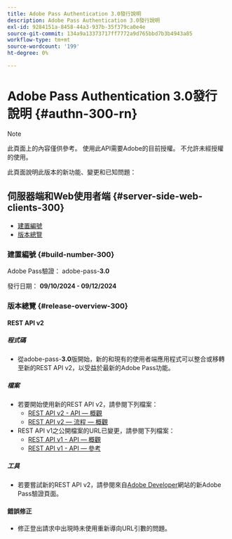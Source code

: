 ```yaml
---
title: Adobe Pass Authentication 3.0發行說明
description: Adobe Pass Authentication 3.0發行說明
exl-id: 9284151a-8458-44a3-937b-35f379ca0e4e
source-git-commit: 134a9a13373717ff7772a9d765bbd7b3b4943a85
workflow-type: tm+mt
source-wordcount: '199'
ht-degree: 0%

---
```


# Adobe Pass Authentication 3.0發行說明 {#authn-300-rn}

>[!NOTE]
>
>此頁面上的內容僅供參考。 使用此API需要Adobe的目前授權。 不允許未經授權的使用。

此頁面說明此版本的新功能、變更和已知問題：

## 伺服器端和Web使用者端 {#server-side-web-clients-300}

* [建置編號](#build-number-300)
* [版本總覽](#release-overview-300)

### 建置編號 {#build-number-300}

Adobe Pass驗證： adobe-pass-**3.0**

發行日期： **09/10/2024 - 09/12/2024**

### 版本總覽 {#release-overview-300}

#### REST API v2

##### 程式碼

* 從adobe-pass-**3.0**&#x200B;版開始，新的和現有的使用者端應用程式可以整合或移轉至新的REST API v2，以受益於最新的Adobe Pass功能。

##### 檔案

* 若要開始使用新的REST API v2，請參閱下列檔案：
   * [REST API v2 - API — 概觀](../integration-guide-programmers/rest-apis/rest-api-v2/apis/rest-api-v2-apis-overview.md)
   * [REST API v2 — 流程 — 概觀](../integration-guide-programmers/rest-apis/rest-api-v2/flows/rest-api-v2-flows-overview.md)
* REST API v1之公開檔案的URL已變更，請參閱下列檔案：
   * [REST API v1 - API — 概觀](../integration-guide-programmers/legacy/rest-api-v1/rest-api-overview.md)
   * [REST API v1 - API — 參考](../integration-guide-programmers/legacy/rest-api-v1/rest-api-reference.md)

##### 工具

* 若要嘗試新的REST API v2，請參閱來自[Adobe Developer](https://developer.adobe.com/adobe-pass)網站的新Adobe Pass驗證頁面。

#### 錯誤修正

* 修正登出請求中出現時未使用重新導向URL引數的問題。
